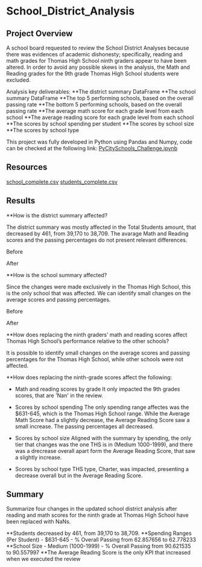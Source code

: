 # School_District_Analysis


## Project Overview

A school board requested to review the School District Analyses because there was evidences of academic dishonesty; specifically, reading and math grades for 
Thomas High School ninth graders appear to have been altered. In order to avoid any possible skews in the analysis, the Math and Reading grades for the 9th grade
Thomas High School students were excluded.

Analysis key deliverables:
**The district summary DataFrame
**The school summary DataFrame
**The top 5 performing schools, based on the overall passing rate
**The bottom 5 performing schools, based on the overall passing rate
**The average math score for each grade level from each school
**The average reading score for each grade level from each school
**The scores by school spending per student
**The scores by school size
**The scores by school type

This project was fully developed in Python using Pandas and Numpy, code can be checked at the following link:
[PyCitySchools_Challenge.ipynb](PyCitySchools_Challenge.ipynb)

## Resources
[school_complete.csv](Resources/schools_complete.csv)
[students_complete.csv](Resources/students_complete.csv)

## Results

**How is the district summary affected?

The district summary was mostly affected in the Total Students amount, that decreased by 461, from 39,170 to 38,709. The avarage Math and Reading scores and the 
passing percentages do not present relevant differences.

Before

After


**How is the school summary affected?

Since the changes were made exclusively in the Thomas High School, this is the only school that was affected. We can identify small changes on the average scores and passing percentages.

Before

After

**How does replacing the ninth graders’ math and reading scores affect Thomas High School’s performance relative to the other schools?

It is possible to identify small changes on the average scores and passing percentages for the Thomas High School, while other schools were not affected.

**How does replacing the ninth-grade scores affect the following:

- Math and reading scores by grade
It only impacted the 9th grades scores, that are 'Nan' in the review.

- Scores by school spending
The only spending range affectes was the $631-645, which is the Thomas High School range. While the Average Math Score had a slightly decrease, the Average Reading
Score saw a small increase. The passing percentages all decreased. 

- Scores by school size
Aligned with the summary by spending, the only tier that changes was the one THS is in (Medium 1000-1999), and there was a drecrease overall apart form the Average
Reading Score, that saw a slightly increase.

- Scores by school type
THS type, Charter, was impacted, presenting a decrease overall but in the Average Reading Score. 


## Summary

Summarize four changes in the updated school district analysis after reading and math scores for the ninth grade at Thomas High School have been replaced with NaNs.

**Students decreased by 461, from 39,170 to 38,709.
**Spending Ranges (Per Student) - $631-645 - % Overall Passing from 62.857656 to 62.778233
**School Size - Medium (1000-1999) - % Overall Passing from 90.621535 to 90.557997
**The Average Reading Score is the only KPI that increased when we executed the review
